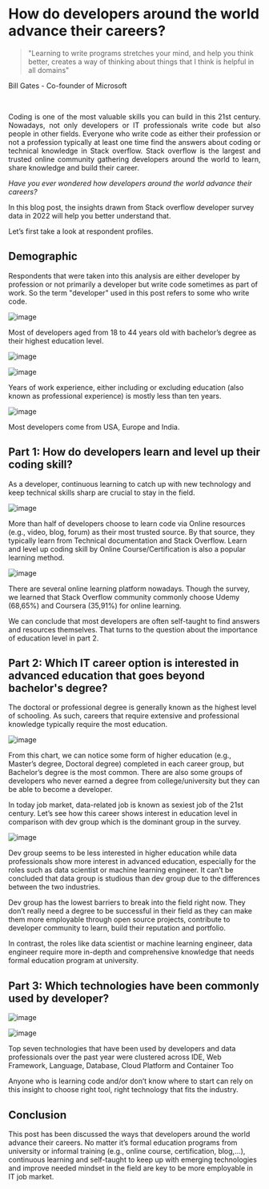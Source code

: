 # How do developers around the world advance their careers?
> "Learning to write programs stretches your mind, and help you think better, creates a way of thinking about things that I think is helpful in all domains"
<p>Bill Gates - Co-founder of Microsoft</p>

<br>

<p style="text-align: justify">Coding is one of the most valuable skills you can build in this 21st century. Nowadays, not only developers or IT professionals write code but also people in other fields. 
Everyone who write code as either their profession or not a profession typically at least one time find the answers about coding or technical knowledge in Stack overflow. 
Stack overflow is the largest and trusted online community gathering developers around the world to learn, share knowledge and build their career.</p>
<p><em>Have you ever wondered how developers around the world advance their careers?</em></p>
<p>In this blog post, the insights drawn from Stack overflow developer survey data in 2022 will help you better understand that.</p>
<p>Let’s first take a look at respondent profiles.</p>

<h2>Demographic</h2>
<p>Respondents that were taken into this analysis are either developer by profession or not primarily a developer but write code sometimes as part of work.
So the term "developer" used in this post refers to some who write code.</p>
<p ><img src="Images/Age_EduLevel.png" alt="image" ></p>
<p>Most of developers aged from 18 to 44 years old with bachelor’s degree as their highest education level.</p>
<p ><img src="Images/Years of work experience.png" alt="image" ></p>
<p ><img src="Images/YoE.png" alt="image" ></p>
<p>Years of work experience, either including or excluding education (also known as professional experience) is mostly less than ten years.</p>
<p ><img src="Images/Countries where developers come from.png" alt="image" ></p>
<p>Most developers come from USA, Europe and India.</p>

<h2>Part 1: How do developers learn and level up their coding skill?</h2>
<p>As a developer, continuous learning to catch up with new technology and keep technical skills sharp are crucial to stay in the field.</p>
<p ><img src="Images/CodeLearning.png" alt="image" ></p>
<p>More than half of developers choose to learn code via Online resources (e.g., video, blog, forum) as their most trusted source. By that source, they typically learn from Technical documentation and Stack Overflow. Learn and level up coding skill by Online Course/Certification is also a popular learning method.</p>
<p ><img src="Images/Learn code by online courses or certifications.png" alt="image" ></p>
<p>There are several online learning platform nowadays. Though the survey, we learned that Stack Overflow community commonly choose Udemy (68,65%) and Coursera (35,91%) for online learning.</p>
<p>We can conclude that most developers are often self-taught to find answers and resources themselves. That turns to the question about the importance of education level in part 2.</p>

<h2>Part 2: Which IT career option is interested in advanced education that goes beyond bachelor's degree?</h2>
<p>The doctoral or professional degree is generally known as the highest level of schooling. As such, careers that require extensive and professional knowledge typically require the most education.</p>
<p ><img src="Images/Highest education between careers.png" alt="image" ></p>
<p>From this chart, we can notice some form of higher education (e.g., Master’s degree, Doctoral degree) completed in each career group, but Bachelor’s degree is the most common. There are also some groups of developers who never earned a degree from college/university but they can be able to become a developer.</p>
<p>In today job market, data-related job is known as sexiest job of the 21st century. Let’s see how this career shows interest in education level in comparison with dev group which is the dominant group in the survey.</p>
<p ><img src="Images/EduLevel_by_Career.png" alt="image" ></p>
<p>Dev group seems to be less interested in higher education while data professionals show more interest in advanced education, especially for the roles such as data scientist or machine learning engineer. It can’t be concluded that data group is studious than dev group due to the differences between the two industries.</p>
<p>Dev group has the lowest barriers to break into the field right now. They don’t really need a degree to be successful in their field as they can make them more employable through open source projects, contribute to developer community to learn, build their reputation and portfolio.</p>
<p>In contrast, the roles like data scientist or machine learning engineer, data engineer require more in-depth and comprehensive knowledge that needs formal education program at university.</p>

<h2>Part 3: Which technologies have been commonly used by developer?</h2>
<p ><img src="Images/dev_technology_graph.png" alt="image" ></p>
<p ><img src="Images/data_technology_graph.png" alt="image" ></p>
<p>Top seven technologies that have been used by developers and data professionals over the past year were clustered across IDE, Web Framework, Language, Database, Cloud Platform and Container Too</p>
<p>Anyone who is learning code and/or don’t know where to start can rely on this insight to choose right tool, right technology that fits the industry.</p>

<h2>Conclusion</h2>
<p>This post has been discussed the ways that developers around the world advance their careers. No matter it’s formal education programs from university or informal training (e.g., online course, certification, blog,…), continuous learning and self-taught to keep up with emerging technologies and improve needed mindset in the field are key to be more employable in IT job market. </p>









